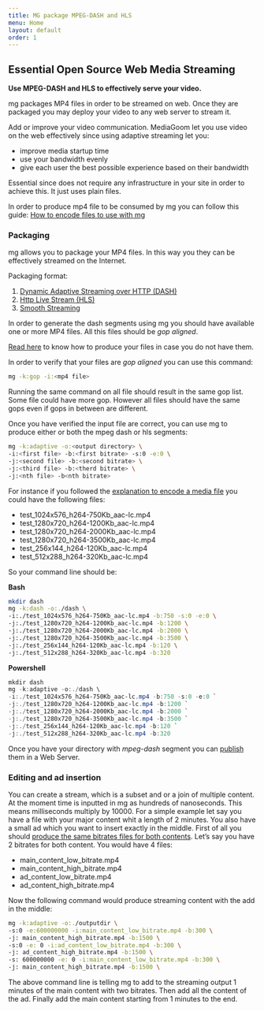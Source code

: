 ```yaml
---
title: MG package MPEG-DASH and HLS
menu: Home
layout: default
order: 1
---
```



<div class="simbol">
    <span>
        <i class="icon-mg"></i>
    </span>
</div>

## Essential Open Source Web Media Streaming

**Use MPEG-DASH and HLS to effectively serve your video.**

 mg packages MP4 files in order to be streamed on web.
Once they are packaged you may deploy your video to any web server to stream it.

Add or improve your video communication.
MediaGoom let you use video on the web effectively since using adaptive streaming let you:
- improve media startup time
- use your bandwidth evenly
- give each user the best possible experience based on their bandwidth
				
Essential since does not require any infrastructure in your site in order to achieve this. It just uses plain files.
				
In order to produce mp4 file to be consumed by mg you can follow this guide:  [How to encode files to use with mg](content/Encode.html)


### Packaging

mg  allows you to package your MP4 files. In this way you they can be effectively streamed on the Internet.

Packaging format:

 1. [Dynamic Adaptive Streaming over HTTP (DASH)](https://en.wikipedia.org/wiki/Dynamic_Adaptive_Streaming_over_HTTP)
 2. [Http Live Stream (HLS)](https://en.wikipedia.org/wiki/HTTP_Live_Streaming)
 2. [Smooth Streaming](https://en.wikipedia.org/wiki/Adaptive_bitrate_streaming#Microsoft_Smooth_Streaming)


In order to generate the dash segments using mg you should have available one or more MP4 files.
All this files should be *gop aligned*.

[Read here](content/Encode.html) to know how to produce your files in case you do not have them.

In order to verify that your files are *gop aligned* you can use this command:
```bash
mg -k:gop -i:<mp4 file>
```
Running the same command on all file should result in the same gop list. Some file could have more gop. However all files should have the same gops even if gops in between are different.

Once you have verified the input file are correct, you can use mg to produce either or both the mpeg dash or hls segments:

```bash
mg -k:adaptive -o:<output directory> \
-i:<first file> -b:<first bitrate> -s:0 -e:0 \
-j:<second file> -b:<second bitrate> \
-j:<third file> -b:<therd bitrate> \
-j:<nth file> -b<nth bitrate>
```

For instance if you followed the [explanation to encode a media file](content/Encode.html) you could have the following files:
- test_1024x576_h264-750Kb_aac-lc.mp4
- test_1280x720_h264-1200Kb_aac-lc.mp4
- test_1280x720_h264-2000Kb_aac-lc.mp4
- test_1280x720_h264-3500Kb_aac-lc.mp4
- test_256x144_h264-120Kb_aac-lc.mp4
- test_512x288_h264-320Kb_aac-lc.mp4

So your command line should be:

**Bash**
```bash
mkdir dash
mg -k:dash -o:./dash \
-i:./test_1024x576_h264-750Kb_aac-lc.mp4 -b:750 -s:0 -e:0 \
-j:./test_1280x720_h264-1200Kb_aac-lc.mp4 -b:1200 \
-j:./test_1280x720_h264-2000Kb_aac-lc.mp4 -b:2000 \
-j:./test_1280x720_h264-3500Kb_aac-lc.mp4 -b:3500 \
-j:./test_256x144_h264-120Kb_aac-lc.mp4 -b:120 \
-j:./test_512x288_h264-320Kb_aac-lc.mp4 -b:320
```

**Powershell**
```powershell
mkdir dash
mg -k:adaptive -o:./dash \
-i:./test_1024x576_h264-750Kb_aac-lc.mp4 -b:750 -s:0 -e:0 `
-j:./test_1280x720_h264-1200Kb_aac-lc.mp4 -b:1200 `
-j:./test_1280x720_h264-2000Kb_aac-lc.mp4 -b:2000 `
-j:./test_1280x720_h264-3500Kb_aac-lc.mp4 -b:3500 `
-j:./test_256x144_h264-120Kb_aac-lc.mp4 -b:120 `
-j:./test_512x288_h264-320Kb_aac-lc.mp4 -b:320
```

Once you have your directory with *mpeg-dash* segment you can [publish](content/Serve.html) them in a Web Server.

### Editing and ad insertion
You can create a stream, which is a subset and or a join of multiple content.
At the moment time is inputted in mg as hundreds of nanoseconds. This means milliseconds multiply by 10000.
For a simple example let say you have a file with your major content whit a length of 2 minutes. You also have a small ad which you want to insert exactly in the middle.
First of all you should [produce the same bitrates files for both contents](content/Encode.html). 
Let’s say you have 2 bitrates for both content. You would have 4 files:
- main_content_low_bitrate.mp4
- main_content_high_bitrate.mp4
- ad_content_low_bitrate.mp4
- ad_content_high_bitrate.mp4

Now the following command would produce streaming content with the add in the middle:

```bash 
mg -k:adaptive -o:./outputdir \
-s:0 -e:600000000 -i:main_content_low_bitrate.mp4 -b:300 \
-j: main_content_high_bitrate.mp4 -b:1500 \
-s:0 -e: 0 -i:ad_content_low_bitrate.mp4 -b:300 \
-j: ad_content_high_bitrate.mp4 -b:1500 \
-s: 600000000 -e: 0 -i:main_content_low_bitrate.mp4 -b:300 \
-j: main_content_high_bitrate.mp4 -b:1500 \
```

The above command line is telling mg to add to the streaming output 1 minutes of the main content with two bitrates. Then add all the content of the ad. Finally add the main content starting from 1 minutes to the end.